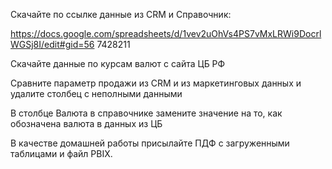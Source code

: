 Скачайте по ссылке данные из CRM и Справочник:

https://docs.google.com/spreadsheets/d/1vev2uOhVs4PS7vMxLRWi9DocrlWGSj8I/edit#gid=56 7428211

Скачайте данные по курсам валют с сайта ЦБ РФ

Сравните параметр продажи из CRM и из маркетинговых данных и удалите столбец с неполными данными

В столбце Валюта в справочнике замените значение на то, как обозначена валюта в данных из ЦБ

В качестве домашней работы присылайте ПДФ с загруженными таблицами и файл PBIX.
